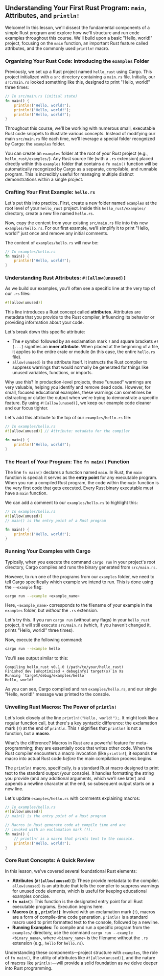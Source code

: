 ## Understanding Your First Rust Program: `main`, Attributes, and `println!`

Welcome! In this lesson, we'll dissect the fundamental components of a simple Rust program and explore how we'll structure and run code examples throughout this course. We'll build upon a basic "Hello, world!" project, focusing on the `main` function, an important Rust feature called attributes, and the commonly used `println!` macro.

### Organizing Your Rust Code: Introducing the `examples` Folder

Previously, we set up a Rust project named `hello_rust` using Cargo. This project initialized with a `src` directory containing a `main.rs` file. Initially, our `src/main.rs` looked something like this, designed to print "Hello, world!" three times:

```rust
// In src/main.rs (initial state)
fn main() {
    println!("Hello, world!");
    println!("Hello, world!");
    println!("Hello, world!");
}
```

Throughout this course, we'll be working with numerous small, executable Rust code snippets to illustrate various concepts. Instead of modifying our main `src/main.rs` file each time, we'll leverage a special folder recognized by Cargo: the `examples` folder.

You can create an `examples` folder at the root of your Rust project (e.g., `hello_rust/examples/`). Any Rust source file (with a `.rs` extension) placed directly within this `examples` folder that contains a `fn main()` function will be automatically recognized by Cargo as a separate, compilable, and runnable program. This is incredibly useful for managing multiple distinct demonstrations within a single project.

### Crafting Your First Example: `hello.rs`

Let's put this into practice. First, create a new folder named `examples` at the root level of your `hello_rust` project. Inside this `hello_rust/examples/` directory, create a new file named `hello.rs`.

Now, copy the content from your existing `src/main.rs` file into this new `examples/hello.rs`. For our first example, we'll simplify it to print "Hello, world!" just once and remove any initial comments.

The content of `examples/hello.rs` will now be:

```rust
// In examples/hello.rs
fn main() {
    println!("Hello, world!");
}
```

### Understanding Rust Attributes: `#![allow(unused)]`

As we build our examples, you'll often see a specific line at the very top of our `.rs` files:

```rust
#![allow(unused)]
```

This line introduces a Rust concept called **attributes**. Attributes are metadata that you provide to the Rust compiler, influencing its behavior or providing information about your code.

Let's break down this specific attribute:
*   The `#` symbol followed by an exclamation mark `!` and square brackets `#![...]` signifies an **inner attribute**. When placed at the beginning of a file, it applies to the entire crate or module (in this case, the entire `hello.rs` file).
*   `allow(unused)` is the attribute itself. It instructs the Rust compiler to suppress warnings that would normally be generated for things like unused variables, functions, or imports.

Why use this? In production-level projects, these "unused" warnings are very valuable, helping you identify and remove dead code. However, for small, focused educational examples, these warnings can sometimes be distracting or clutter the output when we're trying to demonstrate a specific feature. By using `#![allow(unused)]`, we keep our example code cleaner and our focus tighter.

Let's add this attribute to the top of our `examples/hello.rs` file:

```rust
// In examples/hello.rs
#![allow(unused)] // Attribute: metadata for the compiler

fn main() {
    println!("Hello, world!");
}
```

### The Heart of Your Program: The `fn main()` Function

The line `fn main()` declares a function named `main`. In Rust, the `main` function is special: it serves as the **entry point** for any executable program. When you run a compiled Rust program, the code within the `main` function is the very first code that gets executed. Every Rust binary executable must have a `main` function.

We can add a comment to our `examples/hello.rs` to highlight this:

```rust
// In examples/hello.rs
#![allow(unused)]
// main() is the entry point of a Rust program

fn main() {
    println!("Hello, world!");
}
```

### Running Your Examples with Cargo

Typically, when you execute the command `cargo run` in your project's root directory, Cargo compiles and runs the binary generated from `src/main.rs`.

However, to run one of the programs from our `examples` folder, we need to tell Cargo specifically which example we intend to run. This is done using the `--example` flag:

```bash
cargo run --example <example_name>
```

Here, `<example_name>` corresponds to the filename of your example in the `examples` folder, but *without* the `.rs` extension.

Let's try this. If you run `cargo run` (without any flags) in your `hello_rust` project, it will still execute `src/main.rs` (which, if you haven't changed it, prints "Hello, world!" three times).

Now, execute the following command:

```bash
cargo run --example hello
```

You'll see output similar to this:

```
Compiling hello_rust v0.1.0 (/path/to/your/hello_rust)
Finished dev [unoptimized + debuginfo] target(s) in Xs
Running `target/debug/examples/hello`
Hello, world!
```
As you can see, Cargo compiled and ran `examples/hello.rs`, and our single "Hello, world!" message was printed to the console.

### Unveiling Rust Macros: The Power of `println!`

Let's look closely at the line `println!("Hello, world!");`. It might look like a regular function call, but there's a key syntactic difference: the exclamation mark (`!`) at the end of `println`. This `!` signifies that `println!` is not a function, but a **macro**.

What's the difference? Macros in Rust are a powerful feature for meta-programming; they are essentially code that writes other code. When the Rust compiler encounters a macro invocation (like `println!`), it expands the macro into actual Rust code *before* the main compilation process begins.

The `println!` macro, specifically, is a standard Rust macro designed to print text to the standard output (your console). It handles formatting the string you provide (and any additional arguments, which we'll see later) and appends a newline character at the end, so subsequent output starts on a new line.

Let's update `examples/hello.rs` with comments explaining macros:

```rust
// In examples/hello.rs
#![allow(unused)]
// main() is the entry point of a Rust program

// Macros in Rust generate code at compile time and are
// invoked with an exclamation mark (!).
fn main() {
    // println! is a macro that prints text to the console.
    println!("Hello, world!");
}
```

### Core Rust Concepts: A Quick Review

In this lesson, we've covered several foundational Rust elements:

*   **Attributes (`#![allow(unused)]`)**: These provide metadata to the compiler. `allow(unused)` is an attribute that tells the compiler to suppress warnings for unused code elements, which is useful for keeping educational examples concise.
*   **`fn main()`**: This function is the designated entry point for all Rust executable programs. Execution begins here.
*   **Macros (e.g., `println!`)**: Invoked with an exclamation mark (`!`), macros are a form of compile-time code generation. `println!` is a standard macro used to print formatted text to the console, followed by a newline.
*   **Running Examples**: To compile and run a specific program from the `examples/` directory, use the command `cargo run --example <binary_name>`, where `<binary_name>` is the filename without the `.rs` extension (e.g., `hello` for `hello.rs`).

Understanding these components—project structure with `examples`, the role of `fn main()`, the utility of attributes like `#![allow(unused)]`, and the nature of macros like `println!`—will provide a solid foundation as we delve deeper into Rust programming.